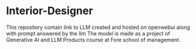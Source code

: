 # Interior-Designer

This repository contain link to LLM created and hosted on openwebui along with prompt answered by the llm The model is made as a project of Generative AI and LLM Products course at Fore school of management.
